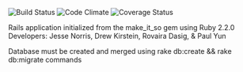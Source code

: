 ![Build Status](https://codeship.com/projects/5375cd90-00b1-0133-c54a-46d3771abf46/status?branch=master)
![Code Climate](https://codeclimate.com/github/APKirstein/hidden_gems.png)
![Coverage Status](https://coveralls.io/repos/APKirstein/hidden_gems/badge.png)


Rails application initialized from the make_it_so gem using Ruby 2.2.0
Developers: Jesse Norris, Drew Kirstein, Rovaira Dasig, & Paul Yun

Database must be created and merged using rake db:create && rake db:migrate commands
